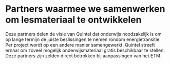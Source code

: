 # Partners waarmee we samenwerken om lesmateriaal te ontwikkelen

Deze partners delen de visie van Quintel dat onderwijs noodzakelijk is om op lange termijn de juiste beslissingen te nemen rondom energietransitie. Per project wordt op een andere manier samengewerkt. Quintel streeft ernaar om zoveel mogelijk onderwijsmateriaal gratis beschikbaar te stellen. Deze partners zijn zelden direct betrokken bij aanpassingen van het ETM.